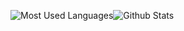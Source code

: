 ![Most Used Languages](https://github-readme-stats.vercel.app/api/top-langs/?username=guilhermewolf&hide=java&layout=compact&theme=dark)![Github Stats](https://github-readme-stats.vercel.app/api?username=guilhermewolf&theme=cobalt&show_icons=true) 
